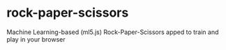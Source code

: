 # rock-paper-scissors
Machine Learning-based (ml5.js) Rock-Paper-Scissors apped to train and play in your browser

